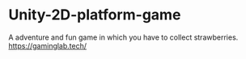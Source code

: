 # Unity-2D-platform-game
A adventure and fun  game in which you have to collect strawberries.
https://gaminglab.tech/

